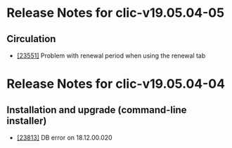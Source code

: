 
# Release Notes for clic-v19.05.04-05

## Circulation

- [[23551]](http://bugs.koha-community.org/bugzilla3/show_bug.cgi?id=23551) Problem with renewal period when using the renewal tab



# Release Notes for clic-v19.05.04-04

## Installation and upgrade (command-line installer)

- [[23813]](http://bugs.koha-community.org/bugzilla3/show_bug.cgi?id=23813) DB error on 18.12.00.020


